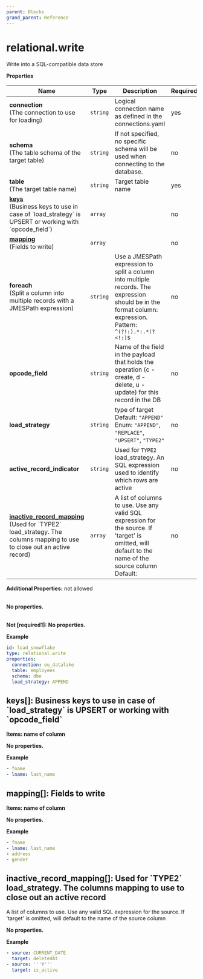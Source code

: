 ```yaml
---
parent: Blocks
grand_parent: Reference
---
```


# relational\.write

Write into a SQL-compatible data store


**Properties**

|Name|Type|Description|Required|
|----|----|-----------|--------|
|**connection**<br/>(The connection to use for loading)|`string`|Logical connection name as defined in the connections.yaml<br/>|yes|
|**schema**<br/>(The table schema of the target table)|`string`|If not specified, no specific schema will be used when connecting to the database.<br/>|no|
|**table**<br/>(The target table name)|`string`|Target table name<br/>|yes|
|[**keys**](#keys)<br/>(Business keys to use in case of \`load\_strategy\` is UPSERT or working with \`opcode\_field\`)|`array`||no|
|[**mapping**](#mapping)<br/>(Fields to write)|`array`||no|
|**foreach**<br/>(Split a column into multiple records with a JMESPath expression)|`string`|Use a JMESPath expression to split a column into multiple records. The expression should be in the format column: expression.<br/>Pattern: ``^(?!:).*:.*(?<!:)$``<br/>|no|
|**opcode\_field**|`string`|Name of the field in the payload that holds the operation (c - create, d - delete, u - update) for this record in the DB<br/>|no|
|**load\_strategy**|`string`|type of target<br/>Default: `"APPEND"`<br/>Enum: `"APPEND"`, `"REPLACE"`, `"UPSERT"`, `"TYPE2"`<br/>|no|
|**active\_record\_indicator**|`string`|Used for `TYPE2` load_strategy. An SQL expression used to identify which rows are active<br/>|no|
|[**inactive\_record\_mapping**](#inactive_record_mapping)<br/>(Used for \`TYPE2\` load\_strategy\. The columns mapping to use to close out an active record)|`array`|A list of columns to use. Use any valid SQL expression for the source. If 'target' is omitted, will default to the name of the source column<br/>Default: <br/>|no|

**Additional Properties:** not allowed  
   

**No properties.**

   
**Not [required1]:** 
**No properties.**


**Example**

```yaml
id: load_snowflake
type: relational.write
properties:
  connection: eu_datalake
  table: employees
  schema: dbo
  load_strategy: APPEND

```

<a name="keys"></a>
## keys\[\]: Business keys to use in case of \`load\_strategy\` is UPSERT or working with \`opcode\_field\`

**Items: name of column**

**No properties.**

**Example**

```yaml
- fname
- lname: last_name

```

<a name="mapping"></a>
## mapping\[\]: Fields to write

**Items: name of column**

**No properties.**

**Example**

```yaml
- fname
- lname: last_name
- address
- gender

```

<a name="inactive_record_mapping"></a>
## inactive\_record\_mapping\[\]: Used for \`TYPE2\` load\_strategy\. The columns mapping to use to close out an active record

A list of columns to use. Use any valid SQL expression for the source. If 'target' is omitted, will default to the name of the source column


**No properties.**

**Example**

```yaml
- source: CURRENT_DATE
  target: deletedAt
- source: '''Y'''
  target: is_active

```


